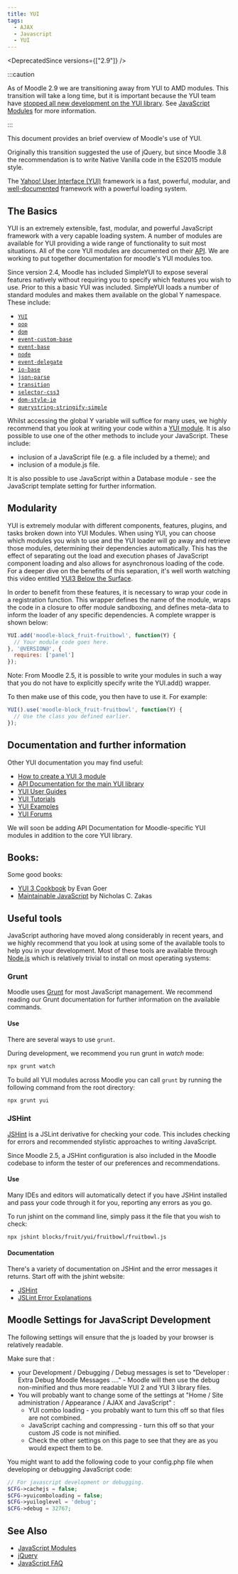 ```yaml
---
title: YUI
tags:
  - AJAX
  - Javascript
  - YUI
---
```


<DeprecatedSince versions={["2.9"]} />

:::caution

As of Moodle 2.9 we are transitioning away from YUI to AMD modules. This transition will take a long time, but it is important because the YUI team have [stopped all new development on the YUI library](http://yahooeng.tumblr.com/post/96098168666/important-announcement-regarding-yui). See [JavaScript Modules](https://docs.moodle.org/dev/_Javascript_Modules_) for more information.

:::

This document provides an brief overview of Moodle's use of YUI.

Originally this transition suggested the use of jQuery, but since Moodle 3.8 the recommendation is to write Native Vanilla code in the ES2015 module style.

The [Yahoo! User Interface (YUI)](http://yuilibrary.com) framework is a fast, powerful, modular, and [well-documented](http://yuilibrary.com/yui/docs/api/) framework with a powerful loading system.

## The Basics

YUI is an extremely extensible, fast, modular, and powerful JavaScript framework with a very capable loading system.
A number of modules are available for YUI providing a wide range of functionality to suit most situations.
All of the core YUI modules are documented on their [API](http://yuilibrary.com/yui/docs/api/). We are working to put together documentation for moodle's YUI modules too.

Since version 2.4, Moodle has included SimpleYUI to expose several features natively without requiring you to specify which features you wish to use. Prior to this a basic YUI was included. SimpleYUI loads a number of standard modules and makes them available on the global Y namespace. These include:

- [`YUI`](http://yuilibrary.com/yui/docs/api/classes/YUI.html)
- [`oop`](http://yuilibrary.com/yui/docs/api/modules/oop.html)
- [`dom`](http://yuilibrary.com/yui/docs/api/classes/DOM.html)
- [`event-custom-base`](http://yuilibrary.com/yui/docs/api/modules/event-custom-base.html)
- [`event-base`](http://yuilibrary.com/yui/docs/api/modules/event-base.html)
- [`node`](http://yuilibrary.com/yui/docs/api/classes/Node.html)
- [`event-delegate`](http://yuilibrary.com/yui/docs/api/modules/event-delegate.html)
- [`io-base`](http://yuilibrary.com/yui/docs/api/modules/io-base.html)
- [`json-parse`](http://yuilibrary.com/yui/docs/api/modules/json-parse.html)
- [`transition`](http://yuilibrary.com/yui/docs/api/modules/transition.html)
- [`selector-css3`](http://yuilibrary.com/yui/docs/api/modules/selector-css3.html)
- [`dom-style-ie`](http://yuilibrary.com/yui/docs/api/modules/dom-style-ie.html)
- [`querystring-stringify-simple`](http://yuilibrary.com/yui/docs/api/modules/querystring-stringify-simple.html)

Whilst accessing the global Y variable will suffice for many uses, we highly recommend that you look at writing your code within a [YUI module](https://docs.moodle.org/dev/How_to_create_a_YUI_3_module). It is also possible to use one of the other methods to include your JavaScript. These include:

- inclusion of a JavaScript file (e.g. a file included by a theme); and
- inclusion of a module.js file.

It is also possible to use JavaScript within a Database module - see the JavaScript template setting for further information.

## Modularity

YUI is extremely modular with different components, features, plugins, and tasks broken down into YUI Modules. When using YUI, you can choose which modules you wish to use and the YUI loader will go away and retrieve those modules, determining their dependencies automatically. This has the effect of separating out the load and execution phases of JavaScript component loading and also allows for asynchronous loading of the code. For a deeper dive on the benefits of this separation, it's well worth watching this video entitled [YUI3 Below the Surface](http://www.youtube.com/watch?v=XdM0GJEnlNU).

In order to benefit from these features, it is necessary to wrap your code in a registration function. This wrapper defines the name of the module, wraps the code in a closure to offer module sandboxing, and defines meta-data to inform the loader of any specific dependencies. A complete wrapper is shown below:

```javascript
YUI.add('moodle-block_fruit-fruitbowl', function(Y) {
  // Your module code goes here.
}, '@VERSION@', {
  requires: ['panel']
});
```

Note: From Moodle 2.5, it is possible to write your modules in such a way that you do not have to explicitly specify write the YUI.add() wrapper.

To then make use of this code, you then have to use it. For example:

```javascript
YUI().use('moodle-block_fruit-fruitbowl', function(Y) {
  // Use the class you defined earlier.
});
```

## Documentation and further information

Other YUI documentation you may find useful:

- [How to create a YUI 3 module](https://docs.moodle.org/dev/How_to_create_a_YUI_3_module)
- [API Documentation for the main YUI library](http://yuilibrary.com/yui/docs/api/)
- [YUI User Guides](http://yuilibrary.com/yui/docs/guides/)
- [YUI Tutorials](http://yuilibrary.com/yui/docs/tutorials/)
- [YUI Examples](http://yuilibrary.com/yui/docs/examples/)
- [YUI Forums](http://yuilibrary.com/forum/)

We will soon be adding API Documentation for Moodle-specific YUI modules in addition to the core YUI library.

## Books:

<!-- cspell:ignore Zakas -->

Some good books:

- [YUI 3 Cookbook](http://shop.oreilly.com/product/0636920013303.do) by Evan Goer
- [Maintainable JavaScript](http://shop.oreilly.com/product/0636920025245.do) by Nicholas C. Zakas

## Useful tools

JavaScript authoring have moved along considerably in recent years, and we highly recommend that you look at using some of the available tools to help you in your development. Most of these tools are available through [Node.js](http://nodejs.org) which is relatively trivial to install on most operating systems:

### Grunt

Moodle uses [Grunt](../index.md#grunt) for most JavaScript management. We recommend reading our Grunt documentation for further information on the available commands.

#### Use

There are several ways to use `grunt`.

During development, we recommend you run grunt in _watch_ mode:

```bash
npx grunt watch
```

To build all YUI modules across Moodle you can call `grunt` by running the following command from the root directory:

```bash
npx grunt yui
```

### JSHint

[JSHint](http://jshint.com) is a JSLint derivative for checking your code. This includes checking for errors and recommended stylistic approaches to writing JavaScript.

Since Moodle 2.5, a JSHint configuration is also included in the Moodle codebase to inform the tester of our preferences and recommendations.

#### Use

Many IDEs and editors will automatically detect if you have JSHint installed and pass your code through it for you, reporting any errors as you go.

To run jshint on the command line, simply pass it the file that you wish to check:

```bash
npx jshint blocks/fruit/yui/fruitbowl/fruitbowl.js
```

#### Documentation

There's a variety of documentation on JSHint and the error messages it returns. Start off with the jshint website:

- [JSHint](http://jshint.com)
- [JSLint Error Explanations](http://jslinterrors.com)

## Moodle Settings for JavaScript Development

The following settings will ensure that the js loaded by your browser is relatively readable.

Make sure that :

- your  Development / Debugging / Debug messages is set to "Developer : Extra Debug Moodle Messages ...." - Moodle will then use the debug non-minified and thus more readable YUI 2 and YUI 3 library files.
- You will probably want to change some of the settings at "Home / Site administration / Appearance / AJAX and JavaScript" :
  - YUI combo loading - you probably want to turn this off so that files are not combined.
  - JavaScript caching and compressing - turn this off so that your custom JS code is not minified.
  - Check the other settings on this page to see that they are as you would expect them to be.

You might want to add the following code to your config.php file when developing or debugging JavaScript code:

```php
// For javascript development or debugging.
$CFG->cachejs = false;
$CFG->yuicomboloading = false;
$CFG->yuiloglevel = 'debug';
$CFG->debug = 32767;
```

## See Also

- [JavaScript Modules](../modules.md)
- [jQuery](../jquery/index.md)
- [JavaScript FAQ](https://docs.moodle.org/dev/JavaScript_FAQ)
